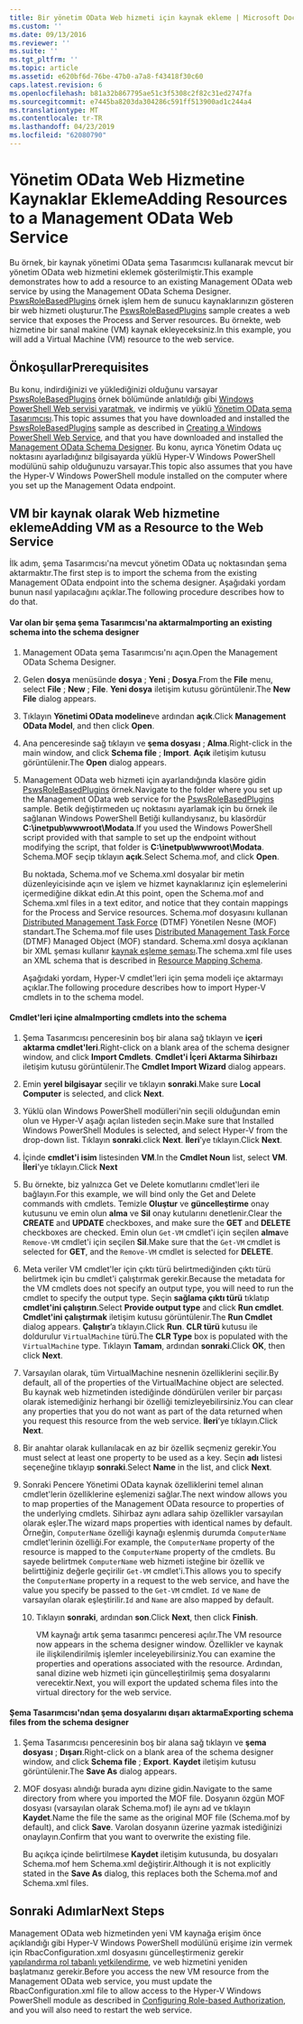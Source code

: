 ```yaml
---
title: Bir yönetim OData Web hizmeti için kaynak ekleme | Microsoft Docs
ms.custom: ''
ms.date: 09/13/2016
ms.reviewer: ''
ms.suite: ''
ms.tgt_pltfrm: ''
ms.topic: article
ms.assetid: e620bf6d-76be-47b0-a7a8-f43418f30c60
caps.latest.revision: 6
ms.openlocfilehash: b81a32b867795ae51c3f5308c2f82c31ed2747fa
ms.sourcegitcommit: e7445ba8203da304286c591ff513900ad1c244a4
ms.translationtype: MT
ms.contentlocale: tr-TR
ms.lasthandoff: 04/23/2019
ms.locfileid: "62080790"
---
```

# <a name="adding-resources-to-a-management-odata-web-service"></a><span data-ttu-id="7aec2-102">Yönetim OData Web Hizmetine Kaynaklar Ekleme</span><span class="sxs-lookup"><span data-stu-id="7aec2-102">Adding Resources to a Management OData Web Service</span></span>

<span data-ttu-id="7aec2-103">Bu örnek, bir kaynak yönetimi OData şema Tasarımcısı kullanarak mevcut bir yönetim OData web hizmetini eklemek gösterilmiştir.</span><span class="sxs-lookup"><span data-stu-id="7aec2-103">This example demonstrates how to add a resource to an existing Management OData web service by using the Management OData Schema Designer.</span></span> <span data-ttu-id="7aec2-104">[PswsRoleBasedPlugins](https://code.msdn.microsoft.com:443/windowsdesktop/PswsRoleBasedPlugins-9c79b75a) örnek işlem hem de sunucu kaynaklarınızın gösteren bir web hizmeti oluşturur.</span><span class="sxs-lookup"><span data-stu-id="7aec2-104">The [PswsRoleBasedPlugins](https://code.msdn.microsoft.com:443/windowsdesktop/PswsRoleBasedPlugins-9c79b75a) sample creates a web service that exposes the Process and Server resources.</span></span> <span data-ttu-id="7aec2-105">Bu örnekte, web hizmetine bir sanal makine (VM) kaynak ekleyeceksiniz.</span><span class="sxs-lookup"><span data-stu-id="7aec2-105">In this example, you will add a Virtual Machine (VM) resource to the web service.</span></span>

## <a name="prerequisites"></a><span data-ttu-id="7aec2-106">Önkoşullar</span><span class="sxs-lookup"><span data-stu-id="7aec2-106">Prerequisites</span></span>

<span data-ttu-id="7aec2-107">Bu konu, indirdiğinizi ve yüklediğinizi olduğunu varsayar [PswsRoleBasedPlugins](https://code.msdn.microsoft.com:443/windowsdesktop/PswsRoleBasedPlugins-9c79b75a) örnek bölümünde anlatıldığı gibi [Windows PowerShell Web servisi yaratmak](./creating-a-management-odata-web-service.md), ve indirmiş ve yüklü [Yönetim OData şema Tasarımcısı](https://marketplace.visualstudio.com/items?itemName=jlisc0.ManagementODataSchemaDesigner).</span><span class="sxs-lookup"><span data-stu-id="7aec2-107">This topic assumes that you have downloaded and installed the [PswsRoleBasedPlugins](https://code.msdn.microsoft.com:443/windowsdesktop/PswsRoleBasedPlugins-9c79b75a) sample as described in [Creating a Windows PowerShell Web Service](./creating-a-management-odata-web-service.md), and that you have downloaded and installed the [Management OData Schema Designer](https://marketplace.visualstudio.com/items?itemName=jlisc0.ManagementODataSchemaDesigner).</span></span> <span data-ttu-id="7aec2-108">Bu konu, ayrıca Yönetim Odata uç noktasını ayarladığınız bilgisayarda yüklü Hyper-V Windows PowerShell modülünü sahip olduğunuzu varsayar.</span><span class="sxs-lookup"><span data-stu-id="7aec2-108">This topic also assumes that you have the Hyper-V Windows PowerShell module installed on the computer where you set up the Management Odata endpoint.</span></span>

## <a name="adding-vm-as-a-resource-to-the-web-service"></a><span data-ttu-id="7aec2-109">VM bir kaynak olarak Web hizmetine ekleme</span><span class="sxs-lookup"><span data-stu-id="7aec2-109">Adding VM as a Resource to the Web Service</span></span>

<span data-ttu-id="7aec2-110">İlk adım, şema Tasarımcısı'na mevcut yönetim OData uç noktasından şema aktarmaktır.</span><span class="sxs-lookup"><span data-stu-id="7aec2-110">The first step is to import the schema from the existing Management OData endpoint into the schema designer.</span></span> <span data-ttu-id="7aec2-111">Aşağıdaki yordam bunun nasıl yapılacağını açıklar.</span><span class="sxs-lookup"><span data-stu-id="7aec2-111">The following procedure describes how to do that.</span></span>

#### <a name="importing-an-existing-schema-into-the-schema-designer"></a><span data-ttu-id="7aec2-112">Var olan bir şema şema Tasarımcısı'na aktarma</span><span class="sxs-lookup"><span data-stu-id="7aec2-112">Importing an existing schema into the schema designer</span></span>

1. <span data-ttu-id="7aec2-113">Management OData şema Tasarımcısı'nı açın.</span><span class="sxs-lookup"><span data-stu-id="7aec2-113">Open the Management OData Schema Designer.</span></span>

2. <span data-ttu-id="7aec2-114">Gelen **dosya** menüsünde **dosya** ; **Yeni** ; **Dosya**.</span><span class="sxs-lookup"><span data-stu-id="7aec2-114">From the **File** menu, select **File** ; **New** ; **File**.</span></span> <span data-ttu-id="7aec2-115">**Yeni dosya** iletişim kutusu görüntülenir.</span><span class="sxs-lookup"><span data-stu-id="7aec2-115">The **New File** dialog appears.</span></span>

3. <span data-ttu-id="7aec2-116">Tıklayın **Yönetimi OData modeline**ve ardından **açık**.</span><span class="sxs-lookup"><span data-stu-id="7aec2-116">Click **Management OData Model**, and then click **Open**.</span></span>

4. <span data-ttu-id="7aec2-117">Ana penceresinde sağ tıklayın ve **şema dosyası** ; **Alma**.</span><span class="sxs-lookup"><span data-stu-id="7aec2-117">Right-click in the main window, and click **Schema file** ; **Import**.</span></span> <span data-ttu-id="7aec2-118">**Açık** iletişim kutusu görüntülenir.</span><span class="sxs-lookup"><span data-stu-id="7aec2-118">The **Open** dialog appears.</span></span>

5. <span data-ttu-id="7aec2-119">Management OData web hizmeti için ayarlandığında klasöre gidin [PswsRoleBasedPlugins](https://code.msdn.microsoft.com:443/windowsdesktop/PswsRoleBasedPlugins-9c79b75a) örnek.</span><span class="sxs-lookup"><span data-stu-id="7aec2-119">Navigate to the folder where you set up the Management OData web service for the [PswsRoleBasedPlugins](https://code.msdn.microsoft.com:443/windowsdesktop/PswsRoleBasedPlugins-9c79b75a) sample.</span></span> <span data-ttu-id="7aec2-120">Betik değiştirmeden uç noktasını ayarlamak için bu örnek ile sağlanan Windows PowerShell Betiği kullandıysanız, bu klasördür **C:\inetpub\wwwroot\Modata**.</span><span class="sxs-lookup"><span data-stu-id="7aec2-120">If you used the Windows PowerShell script provided with that sample to set up the endpoint without modifying the script, that folder is **C:\inetpub\wwwroot\Modata**.</span></span> <span data-ttu-id="7aec2-121">Schema.MOF seçip tıklayın **açık**.</span><span class="sxs-lookup"><span data-stu-id="7aec2-121">Select Schema.mof, and click **Open**.</span></span>

   <span data-ttu-id="7aec2-122">Bu noktada, Schema.mof ve Schema.xml dosyalar bir metin düzenleyicisinde açın ve işlem ve hizmet kaynaklarınız için eşlemelerini içermediğine dikkat edin.</span><span class="sxs-lookup"><span data-stu-id="7aec2-122">At this point, open the Schema.mof and Schema.xml files in a text editor, and notice that they contain mappings for the Process and Service resources.</span></span> <span data-ttu-id="7aec2-123">Schema.mof dosyasını kullanan [Distributed Management Task Force](https://www.dmtf.org/) (DTMF) Yönetilen Nesne (MOF) standart.</span><span class="sxs-lookup"><span data-stu-id="7aec2-123">The Schema.mof file uses [Distributed Management  Task Force](https://www.dmtf.org/) (DTMF) Managed Object (MOF) standard.</span></span> <span data-ttu-id="7aec2-124">Schema.xml dosya açıklanan bir XML şeması kullanır [kaynak eşleme şeması](./resource-mapping-schema.md).</span><span class="sxs-lookup"><span data-stu-id="7aec2-124">The schema.xml file uses an XML schema that is described in [Resource Mapping Schema](./resource-mapping-schema.md).</span></span>

   <span data-ttu-id="7aec2-125">Aşağıdaki yordam, Hyper-V cmdlet'leri için şema modeli içe aktarmayı açıklar.</span><span class="sxs-lookup"><span data-stu-id="7aec2-125">The following procedure describes how to import Hyper-V cmdlets in to the schema model.</span></span>

#### <a name="importing-cmdlets-into-the-schema"></a><span data-ttu-id="7aec2-126">Cmdlet'leri içine alma</span><span class="sxs-lookup"><span data-stu-id="7aec2-126">Importing cmdlets into the schema</span></span>

1. <span data-ttu-id="7aec2-127">Şema Tasarımcısı penceresinin boş bir alana sağ tıklayın ve **içeri aktarma cmdlet'leri**.</span><span class="sxs-lookup"><span data-stu-id="7aec2-127">Right-click on a blank area of the schema designer window, and click **Import Cmdlets**.</span></span> <span data-ttu-id="7aec2-128">**Cmdlet'i İçeri Aktarma Sihirbazı** iletişim kutusu görüntülenir.</span><span class="sxs-lookup"><span data-stu-id="7aec2-128">The **Cmdlet Import Wizard** dialog appears.</span></span>

2. <span data-ttu-id="7aec2-129">Emin **yerel bilgisayar** seçilir ve tıklayın **sonraki**.</span><span class="sxs-lookup"><span data-stu-id="7aec2-129">Make sure **Local Computer** is selected, and click **Next**.</span></span>

3. <span data-ttu-id="7aec2-130">Yüklü olan Windows PowerShell modülleri'nin seçili olduğundan emin olun ve Hyper-V aşağı açılan listeden seçin.</span><span class="sxs-lookup"><span data-stu-id="7aec2-130">Make sure that Installed Windows PowerShell Modules is selected, and select Hyper-V from the drop-down list.</span></span> <span data-ttu-id="7aec2-131">Tıklayın **sonraki**.</span><span class="sxs-lookup"><span data-stu-id="7aec2-131">click **Next**.</span></span> <span data-ttu-id="7aec2-132">**İleri**’ye tıklayın.</span><span class="sxs-lookup"><span data-stu-id="7aec2-132">Click **Next**.</span></span>

4. <span data-ttu-id="7aec2-133">İçinde **cmdlet'i isim** listesinden **VM**.</span><span class="sxs-lookup"><span data-stu-id="7aec2-133">In the **Cmdlet Noun** list, select **VM**.</span></span> <span data-ttu-id="7aec2-134">**İleri**'ye tıklayın.</span><span class="sxs-lookup"><span data-stu-id="7aec2-134">Click **Next**</span></span>

5. <span data-ttu-id="7aec2-135">Bu örnekte, biz yalnızca Get ve Delete komutlarını cmdlet'leri ile bağlayın.</span><span class="sxs-lookup"><span data-stu-id="7aec2-135">For this example, we will bind only the Get and Delete commands with cmdlets.</span></span> <span data-ttu-id="7aec2-136">Temizle **Oluştur** ve **güncelleştirme** onay kutusunu ve emin olun **alma** ve **Sil** onay kutularını denetlenir.</span><span class="sxs-lookup"><span data-stu-id="7aec2-136">Clear the **CREATE** and **UPDATE** checkboxes, and make sure the **GET** and **DELETE** checkboxes are checked.</span></span> <span data-ttu-id="7aec2-137">Emin olun `Get-VM` cmdlet'i için seçilen **alma**ve `Remove-VM` cmdlet'i için seçilen **Sil**.</span><span class="sxs-lookup"><span data-stu-id="7aec2-137">Make sure that the `Get-VM` cmdlet is selected for **GET**, and the `Remove-VM` cmdlet is selected for **DELETE**.</span></span>

6. <span data-ttu-id="7aec2-138">Meta veriler VM cmdlet'ler için çıktı türü belirtmediğinden çıktı türü belirtmek için bu cmdlet'i çalıştırmak gerekir.</span><span class="sxs-lookup"><span data-stu-id="7aec2-138">Because the metadata for the VM cmdlets does not specify an output type, you will need to run the cmdlet to specify the output type.</span></span> <span data-ttu-id="7aec2-139">Seçin **sağlama çıktı türü** tıklatıp **cmdlet'ini çalıştırın**.</span><span class="sxs-lookup"><span data-stu-id="7aec2-139">Select **Provide output type** and click **Run cmdlet**.</span></span> <span data-ttu-id="7aec2-140">**Cmdlet'ini çalıştırmak** iletişim kutusu görüntülenir.</span><span class="sxs-lookup"><span data-stu-id="7aec2-140">The **Run Cmdlet** dialog appears.</span></span> <span data-ttu-id="7aec2-141">**Çalıştır**’a tıklayın.</span><span class="sxs-lookup"><span data-stu-id="7aec2-141">Click **Run**.</span></span> <span data-ttu-id="7aec2-142">**CLR türü** kutusu ile doldurulur `VirtualMachine` türü.</span><span class="sxs-lookup"><span data-stu-id="7aec2-142">The **CLR Type** box is populated with the `VirtualMachine` type.</span></span> <span data-ttu-id="7aec2-143">Tıklayın **Tamam**, ardından **sonraki**.</span><span class="sxs-lookup"><span data-stu-id="7aec2-143">Click **OK**, then click **Next**.</span></span>

7. <span data-ttu-id="7aec2-144">Varsayılan olarak, tüm VirtualMachine nesnenin özelliklerini seçilir.</span><span class="sxs-lookup"><span data-stu-id="7aec2-144">By default, all of the properties of the VirtualMachine object are selected.</span></span> <span data-ttu-id="7aec2-145">Bu kaynak web hizmetinden istediğinde döndürülen veriler bir parçası olarak istemediğiniz herhangi bir özelliği temizleyebilirsiniz.</span><span class="sxs-lookup"><span data-stu-id="7aec2-145">You can clear any properties that you do not want as part of the data returned when you request this resource from the web service.</span></span> <span data-ttu-id="7aec2-146">**İleri**’ye tıklayın.</span><span class="sxs-lookup"><span data-stu-id="7aec2-146">Click **Next**.</span></span>

8. <span data-ttu-id="7aec2-147">Bir anahtar olarak kullanılacak en az bir özellik seçmeniz gerekir.</span><span class="sxs-lookup"><span data-stu-id="7aec2-147">You must select at least one property to be used as a key.</span></span> <span data-ttu-id="7aec2-148">Seçin **adı** listesi seçeneğine tıklayıp **sonraki**.</span><span class="sxs-lookup"><span data-stu-id="7aec2-148">Select **Name** in the list, and click **Next**.</span></span>

9. <span data-ttu-id="7aec2-149">Sonraki Pencere Yönetimi OData kaynak özelliklerini temel alınan cmdlet'lerin özelliklerine eşlemenizi sağlar.</span><span class="sxs-lookup"><span data-stu-id="7aec2-149">The next window allows you to map properties of the Management OData resource to properties of the underlying cmdlets.</span></span> <span data-ttu-id="7aec2-150">Sihirbaz aynı adlara sahip özellikler varsayılan olarak eşler.</span><span class="sxs-lookup"><span data-stu-id="7aec2-150">The wizard maps properties with identical names by default.</span></span> <span data-ttu-id="7aec2-151">Örneğin, `ComputerName` özelliği kaynağı eşlenmiş durumda `ComputerName` cmdlet'lerinin özelliği.</span><span class="sxs-lookup"><span data-stu-id="7aec2-151">For example, the `ComputerName` property of the resource is mapped to the `ComputerName` property of the cmdlets.</span></span>  <span data-ttu-id="7aec2-152">Bu sayede belirtmek `ComputerName` web hizmeti isteğine bir özellik ve belirttiğiniz değerle geçirilir `Get-VM` cmdlet'i.</span><span class="sxs-lookup"><span data-stu-id="7aec2-152">This allows you to specify the `ComputerName` property in a request to the web service, and have the value you specify be passed to the `Get-VM` cmdlet.</span></span> <span data-ttu-id="7aec2-153">`Id` ve `Name` de varsayılan olarak eşleştirilir.</span><span class="sxs-lookup"><span data-stu-id="7aec2-153">`Id` and `Name` are also mapped by default.</span></span>

   10. <span data-ttu-id="7aec2-154">Tıklayın **sonraki**, ardından **son**.</span><span class="sxs-lookup"><span data-stu-id="7aec2-154">Click **Next**, then click **Finish**.</span></span>

       <span data-ttu-id="7aec2-155">VM kaynağı artık şema tasarımcı penceresi açılır.</span><span class="sxs-lookup"><span data-stu-id="7aec2-155">The VM resource now appears in the schema designer window.</span></span> <span data-ttu-id="7aec2-156">Özellikler ve kaynak ile ilişkilendirilmiş işlemler inceleyebilirsiniz.</span><span class="sxs-lookup"><span data-stu-id="7aec2-156">You can examine the properties and operations associated with the resource.</span></span> <span data-ttu-id="7aec2-157">Ardından, sanal dizine web hizmeti için güncelleştirilmiş şema dosyalarını verecektir.</span><span class="sxs-lookup"><span data-stu-id="7aec2-157">Next, you will export the updated schema files into the virtual directory for the web service.</span></span>

#### <a name="exporting-schema-files-from-the-schema-designer"></a><span data-ttu-id="7aec2-158">Şema Tasarımcısı'ndan şema dosyalarını dışarı aktarma</span><span class="sxs-lookup"><span data-stu-id="7aec2-158">Exporting schema files from the schema designer</span></span>

1. <span data-ttu-id="7aec2-159">Şema Tasarımcısı penceresinin boş bir alana sağ tıklayın ve **şema dosyası** ; **Dışarı**.</span><span class="sxs-lookup"><span data-stu-id="7aec2-159">Right-click on a blank area of the schema designer window, and click **Schema file** ; **Export**.</span></span> <span data-ttu-id="7aec2-160">**Kaydet** iletişim kutusu görüntülenir.</span><span class="sxs-lookup"><span data-stu-id="7aec2-160">The **Save As** dialog appears.</span></span>

2. <span data-ttu-id="7aec2-161">MOF dosyası alındığı burada aynı dizine gidin.</span><span class="sxs-lookup"><span data-stu-id="7aec2-161">Navigate to the same directory from where you imported the MOF file.</span></span> <span data-ttu-id="7aec2-162">Dosyanın özgün MOF dosyası (varsayılan olarak Schema.mof) ile aynı ad ve tıklayın **Kaydet**.</span><span class="sxs-lookup"><span data-stu-id="7aec2-162">Name the file the same as the original MOF file (Schema.mof by default), and click **Save**.</span></span> <span data-ttu-id="7aec2-163">Varolan dosyanın üzerine yazmak istediğinizi onaylayın.</span><span class="sxs-lookup"><span data-stu-id="7aec2-163">Confirm that you want to overwrite the existing file.</span></span>

   <span data-ttu-id="7aec2-164">Bu açıkça içinde belirtilmese **Kaydet** iletişim kutusunda, bu dosyaları Schema.mof hem Schema.xml değiştirir.</span><span class="sxs-lookup"><span data-stu-id="7aec2-164">Although it is not explicitly stated in the **Save As** dialog, this replaces both the Schema.mof and Schema.xml files.</span></span>

## <a name="next-steps"></a><span data-ttu-id="7aec2-165">Sonraki Adımlar</span><span class="sxs-lookup"><span data-stu-id="7aec2-165">Next Steps</span></span>

<span data-ttu-id="7aec2-166">Management OData web hizmetinden yeni VM kaynağa erişim önce açıklandığı gibi Hyper-V Windows PowerShell modülünü erişime izin vermek için RbacConfiguration.xml dosyasını güncelleştirmeniz gerekir [yapılandırma rol tabanlı yetkilendirme](./configuring-role-based-authorization.md), ve web hizmetini yeniden başlatmanız gerekir.</span><span class="sxs-lookup"><span data-stu-id="7aec2-166">Before you access the new VM resource from the Management OData web service, you must update the RbacConfiguration.xml file to allow access to the Hyper-V Windows PowerShell module as described in [Configuring Role-based Authorization](./configuring-role-based-authorization.md), and you will also need to restart the web service.</span></span>